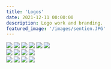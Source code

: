 ```yaml
---
title: 'Logos'
date: 2021-12-11 00:00:00
description: Logo work and branding.
featured_image: '/images/sentien.JPG'
---
```


<div class="gallery" data-columns="3">
	<img src="/images/b&b.jpg">
	<img src="/images/bud_bloom_box2.jpg">
	<img src="/images/ampersand.jpg">
	<img src="/images/freely-bottle.JPG">
	<img src="/images/sine_letterpress.jpg">
	<img src="/images/sign2.jpg">		

<div class="gallery" data-columns="4">
	<img src="/images/spark.jpg">
	<img src="/images/sparkposter.jpg">
	<img src="/images/spark_compact.jpg">
	<img src="/images/spark_lipstick.jpg">
<div class="gallery" data-columns="4">
	<img src="/images/le_carr_overprint.jpg">
	<img src="/images/sentien.JPG">
	<img src="/images/tide_logo.jpg">
	<img src="/images/lonely.png">
	
	
</div>

